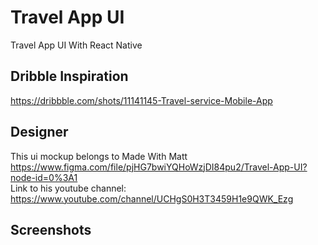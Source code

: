 # Travel App UI
Travel App UI With React Native

## Dribble Inspiration
https://dribbble.com/shots/11141145-Travel-service-Mobile-App

## Designer
This ui mockup belongs to Made With Matt<br />
https://www.figma.com/file/pjHG7bwiYQHoWzjDI84pu2/Travel-App-UI?node-id=0%3A1<br />
Link to his youtube channel:<br />
https://www.youtube.com/channel/UCHgS0H3T3459H1e9QWK_Ezg

## Screenshots